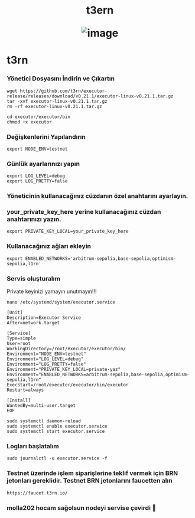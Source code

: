 <h1 align="center"> t3ern



![image](https://raw.githubusercontent.com/t3rn/t3rn/refs/heads/development/specification/assets/t3rn_Logo_Black.png)

# t3rn



### Yönetici Dosyasını İndirin ve Çıkartın

```
wget https://github.com/t3rn/executor-release/releases/download/v0.21.1/executor-linux-v0.21.1.tar.gz
tar -xvf executor-linux-v0.21.1.tar.gz
rm -rf executor-linux-v0.21.1.tar.gz
```
```
cd executor/executor/bin
chmod +x executor
```
### Değişkenlerini Yapılandırın
```
export NODE_ENV=testnet
```
### Günlük ayarlarınızı yapın
```
export LOG_LEVEL=debug
export LOG_PRETTY=false
```
### Yöneticinin kullanacağınız cüzdanın özel anahtarını ayarlayın. 
### your_private_key_here yerine kullanacağınız cüzdan anahtarınızı yazın.
```
export PRIVATE_KEY_LOCAL=your_private_key_here
```
### Kullanacağınız ağları ekleyin
```
export ENABLED_NETWORKS='arbitrum-sepolia,base-sepolia,optimism-sepolia,l1rn'
```
### Servis oluşturalım
Private keyinizi yamayın unutmayın!!!
```
nano /etc/systemd/system/executor.service
```
```
[Unit]
Description=Executor Service
After=network.target

[Service]
Type=simple
User=root
WorkingDirectory=/root/executor/executor/bin/
Environment="NODE_ENV=testnet"
Environment="LOG_LEVEL=debug"
Environment="LOG_PRETTY=false"
Environment="PRIVATE_KEY_LOCAL=private-yaz"
Environment="ENABLED_NETWORKS=arbitrum-sepolia,base-sepolia,optimism-sepolia,l1rn"
ExecStart=/root/executor/executor/bin/executor
Restart=always

[Install]
WantedBy=multi-user.target
EOF
```
```
sudo systemctl daemon-reload
sudo systemctl enable executor.service
sudo systemctl start executor.service
```
### Logları başlatalım
```
sudo journalctl -u executor.service -f
```

### Testnet üzerinde işlem siparişlerine teklif vermek için BRN jetonları gereklidir. Testnet BRN jetonlarını faucetten alın
```
https://faucet.t3rn.io/
```
### molla202 hocam sağolsun nodeyi servise çevirdi 🙏









